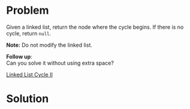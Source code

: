 
# Problem

Given a linked list, return the node where the cycle begins. If there is no
cycle, return `null`.

**Note:** Do not modify the linked list.

**Follow up**:  
Can you solve it without using extra space?



[Linked List Cycle II](https://leetcode.com/problems/linked-list-cycle-ii)

# Solution



